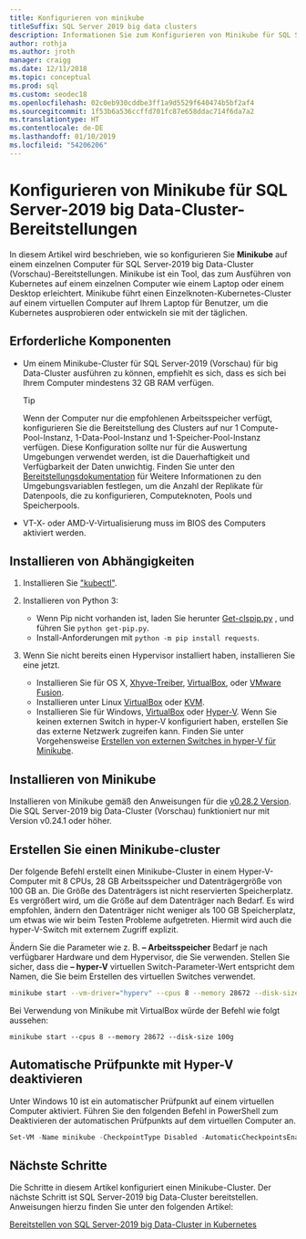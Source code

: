```yaml
---
title: Konfigurieren von minikube
titleSuffix: SQL Server 2019 big data clusters
description: Informationen Sie zum Konfigurieren von Minikube für SQL Server-2019 big Data-Cluster (Vorschau)-Bereitstellungen auf einem einzelnen Computer.
author: rothja
ms.author: jroth
manager: craigg
ms.date: 12/11/2018
ms.topic: conceptual
ms.prod: sql
ms.custom: seodec18
ms.openlocfilehash: 02c0eb930cddbe3ff1a9d5529f640474b5bf2af4
ms.sourcegitcommit: 1f53b6a536ccffd701fc87e658ddac714f6da7a2
ms.translationtype: HT
ms.contentlocale: de-DE
ms.lasthandoff: 01/10/2019
ms.locfileid: "54206206"
---
```

# <a name="configure-minikube-for-sql-server-2019-big-data-cluster-deployments"></a>Konfigurieren von Minikube für SQL Server-2019 big Data-Cluster-Bereitstellungen

In diesem Artikel wird beschrieben, wie so konfigurieren Sie **Minikube** auf einem einzelnen Computer für SQL Server-2019 big Data-Cluster (Vorschau)-Bereitstellungen. Minikube ist ein Tool, das zum Ausführen von Kubernetes auf einem einzelnen Computer wie einem Laptop oder einem Desktop erleichtert. Minikube führt einen Einzelknoten-Kubernetes-Cluster auf einem virtuellen Computer auf Ihrem Laptop für Benutzer, um die Kubernetes ausprobieren oder entwickeln sie mit der täglichen. 

## <a name="prerequisites"></a>Erforderliche Komponenten

- Um einem Minikube-Cluster für SQL Server-2019 (Vorschau) für big Data-Cluster ausführen zu können, empfiehlt es sich, dass es sich bei Ihrem Computer mindestens 32 GB RAM verfügen.

   > [!TIP] 
   > Wenn der Computer nur die empfohlenen Arbeitsspeicher verfügt, konfigurieren Sie die Bereitstellung des Clusters auf nur 1 Compute-Pool-Instanz, 1-Data-Pool-Instanz und 1-Speicher-Pool-Instanz verfügen. Diese Konfiguration sollte nur für die Auswertung Umgebungen verwendet werden, ist die Dauerhaftigkeit und Verfügbarkeit der Daten unwichtig. Finden Sie unter den [Bereitstellungsdokumentation](deployment-guidance.md#env) für Weitere Informationen zu den Umgebungsvariablen festlegen, um die Anzahl der Replikate für Datenpools, die zu konfigurieren, Computeknoten, Pools und Speicherpools.

- VT-X- oder AMD-V-Virtualisierung muss im BIOS des Computers aktiviert werden.

## <a name="install-dependencies"></a>Installieren von Abhängigkeiten

1. Installieren Sie ["kubectl"](https://kubernetes.io/docs/tasks/tools/install-kubectl/).

1. Installieren von Python 3:
   - Wenn Pip nicht vorhanden ist, laden Sie herunter [Get-clspip.py](https://bootstrap.pypa.io/get-pip.py) , und führen Sie `python get-pip.py`.
   - Install-Anforderungen mit `python -m pip install requests`.

1. Wenn Sie nicht bereits einen Hypervisor installiert haben, installieren Sie eine jetzt.
   - Installieren Sie für OS X, [Xhyve-Treiber](https://git.k8s.io/minikube/docs/drivers.md), [VirtualBox](https://www.virtualbox.org/wiki/Downloads), oder [VMware Fusion](https://www.vmware.com/products/fusion).
   - Installieren unter Linux [VirtualBox](https://www.virtualbox.org/wiki/Downloads) oder [KVM](https://www.linux-kvm.org/).
   - Installieren Sie für Windows, [VirtualBox](https://www.virtualbox.org/wiki/Downloads) oder [Hyper-V](https://msdn.microsoft.com/virtualization/hyperv_on_windows/quick_start/walkthrough_install). Wenn Sie keinen externen Switch in hyper-V konfiguriert haben, erstellen Sie das externe Netzwerk zugreifen kann.  Finden Sie unter Vorgehensweise [Erstellen von externen Switches in hyper-V für Minikube](https://blogs.msdn.microsoft.com/wasimbloch/2017/01/23/setting-up-kubernetes-on-windows10-laptop-with-minikube/).

## <a name="install-minikube"></a>Installieren von Minikube

Installieren von Minikube gemäß den Anweisungen für die [v0.28.2 Version](https://github.com/kubernetes/minikube/releases/tag/v0.28.2). Die SQL Server-2019 big Data-Cluster (Vorschau) funktioniert nur mit Version v0.24.1 oder höher.

## <a name="create-a-minikube-cluster"></a>Erstellen Sie einen Minikube-cluster

Der folgende Befehl erstellt einen Minikube-Cluster in einem Hyper-V-Computer mit 8 CPUs, 28 GB Arbeitsspeicher und Datenträgergröße von 100 GB an. Die Größe des Datenträgers ist nicht reservierten Speicherplatz.  Es vergrößert wird, um die Größe auf dem Datenträger nach Bedarf.  Es wird empfohlen, ändern den Datenträger nicht weniger als 100 GB Speicherplatz, um etwas wie wir beim Testen Probleme aufgetreten. Hiermit wird auch die hyper-V-Switch mit externem Zugriff explizit.

Ändern Sie die Parameter wie z. B. **– Arbeitsspeicher** Bedarf je nach verfügbarer Hardware und dem Hypervisor, die Sie verwenden.  Stellen Sie sicher, dass die **– hyper-V** virtuellen Switch-Parameter-Wert entspricht dem Namen, die Sie beim Erstellen des virtuellen Switches verwendet.

```bash
minikube start --vm-driver="hyperv" --cpus 8 --memory 28672 --disk-size 100g --hyperv-virtual-switch "External"
```

Bei Verwendung von Minikube mit VirtualBox würde der Befehl wie folgt aussehen:

```base
minikube start --cpus 8 --memory 28672 --disk-size 100g
```

## <a name="disable-automatic-checkpoint-with-hyper-v"></a>Automatische Prüfpunkte mit Hyper-V deaktivieren

Unter Windows 10 ist ein automatischer Prüfpunkt auf einem virtuellen Computer aktiviert. Führen Sie den folgenden Befehl in PowerShell zum Deaktivieren der automatischen Prüfpunkts auf dem virtuellen Computer an.

```PowerShell
Set-VM -Name minikube -CheckpointType Disabled -AutomaticCheckpointsEnabled $false
```

## <a name="next-steps"></a>Nächste Schritte

Die Schritte in diesem Artikel konfiguriert einen Minikube-Cluster. Der nächste Schritt ist SQL Server-2019 big Data-Cluster bereitstellen. Anweisungen hierzu finden Sie unter den folgenden Artikel:

[Bereitstellen von SQL Server-2019 big Data-Cluster in Kubernetes](deployment-guidance.md#deploy)
